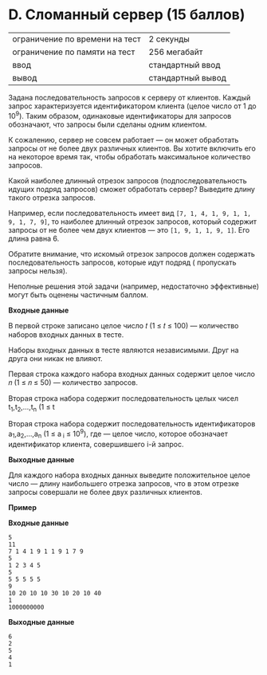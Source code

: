 # D. Сломанный сервер (15 баллов)

|                                |                   |
|--------------------------------|-------------------|
| ограничение по времени на тест | 2 секунды         |
| ограничение по памяти на тест  | 256 мегабайт      |
| ввод                           | стандартный ввод  |
| вывод                          | стандартный вывод |

Задана последовательность запросов к серверу от клиентов. Каждый запрос характеризуется идентификатором клиента (целое
число от 1 до 10<sup>9</sup>). Таким образом, одинаковые идентификаторы для запросов обозначают, что запросы были
сделаны одним клиентом.

К сожалению, сервер не совсем работает — он может обработать запросы от не более двух различных клиентов. Вы хотите
включить его на некоторое время так, чтобы обработать максимальное количество запросов.

Какой наиболее длинный отрезок запросов (подпоследовательность идущих подряд запросов) сможет обработать сервер?
Выведите длину такого отрезка запросов.

Например, если последовательность имеет вид `[7, 1, 4, 1, 9, 1, 1, 9, 1, 7, 9]`, то наиболее длинный отрезок запросов,
который содержит запросы от не более чем двух клиентов — это `[1, 9, 1, 1, 9, 1]`. Его длина равна 6.

Обратите внимание, что искомый отрезок запросов должен содержать последовательность запросов, которые идут подряд (
пропускать запросы нельзя).

Неполные решения этой задачи (например, недостаточно эффективные) могут быть оценены частичным баллом.

**Входные данные**

В первой строке записано целое число 𝑡 (1 ≤ 𝑡 ≤ 100) — количество наборов входных данных в тесте.

Наборы входных данных в тесте являются независимыми. Друг на друга они никак не влияют.

Первая строка каждого набора входных данных содержит целое число 𝑛 (1 ≤ 𝑛 ≤ 50) — количество запросов.

Вторая строка набора содержит последовательность целых чисел t<sub>1</sub>,t<sub>2</sub>,…,t<sub>n</sub> (1 ≤ t<sub>

Вторая строка набора содержит последовательность идентификаторов a<sub>1</sub>,a<sub>2</sub>,…,a<sub>n</sub> (1 ≤ a<sub>
i</sub> ≤ 10<sup>9</sup>), где — целое число, которое обозначает идентификатор клиента, совершившего i-й запрос.

**Выходные данные**

Для каждого набора входных данных выведите положительное целое число — длину наибольшего отрезка запросов, что в этом
отрезке запросы совершали не более двух различных клиентов.

**Пример**

**Входные данные**
```
5
11
7 1 4 1 9 1 1 9 1 7 9
5
1 2 3 4 5
5
5 5 5 5 5
9
10 20 10 10 30 10 20 10 40
1
1000000000
```
**Выходные данные**

```
6
2
5
4
1
```